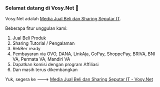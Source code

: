 ### Selamat datang di Vosy.Net 👋

Vosy.Net adalah [Media Jual Beli dan Sharing Seputar IT](https://vosy.net).

Beberapa fitur unggulan kami:

1. Jual Beli Produk
2. Sharing Tutorial / Pengalaman
3. RekBer ready
4. Pembayaran via OVO, DANA, LinkAja, GoPay, ShoppePay, BRIVA, BNI VA, Permata VA, Mandiri VA
5. Dapatkan komisi dengan program Affiliasi
6. Dan masih terus dikembangkan

Yuk, segera ke ---> [Media Jual Beli dan Sharing Seputar IT - Vosy.Net](https://vosy.net)

<!--
**vosynet/vosynet** is a ✨ _special_ ✨ repository because its `README.md` (this file) appears on your GitHub profile.

Here are some ideas to get you started:

- 🔭 I’m currently working on ...
- 🌱 I’m currently learning ...
- 👯 I’m looking to collaborate on ...
- 🤔 I’m looking for help with ...
- 💬 Ask me about ...
- 📫 How to reach me: ...
- 😄 Pronouns: ...
- ⚡ Fun fact: ...
-->

